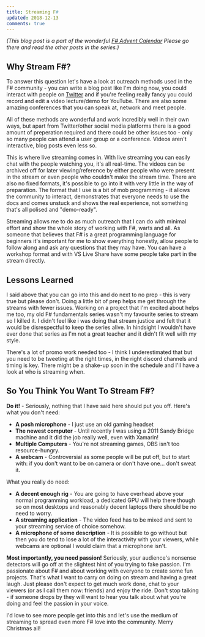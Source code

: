 ```yaml
---
title: Streaming F#
updated: 2018-12-13
comments: true
---
```


*(This blog post is a part of the wonderful [F# Advent Calendar](https://sergeytihon.com/2018/10/22/f-advent-calendar-in-english-2018/) Please go there and read the other posts in the series.)*

## Why Stream F#?

To answer this question let's have a look at outreach methods used in the F# community - you can write a blog post like I'm doing now, you could interact with people on [Twitter](https://twitter.com/garethhubball) and if you're feeling really fancy you could record and edit a video lecture/demo for YouTube. There are also some amazing conferences that you can speak at, network and meet people.

All of these methods are wonderful and work incredibly well in their own ways, but apart from Twitter/other social media platforms there is a good amount of preperation required and there could be other issues too - only so many people can attend a user group or a conference. Videos aren't interactive, blog posts even less so.

This is where live streaming comes in. With live streaming you can easily chat with the people watching you, it's all real-time. The videos can be archived off for later viewing/reference by either people who were present in the stream or even people who couldn't make the stream time. There are also no fixed formats, it's possible to go into it with very little in the way of preparation. The format that I use is a bit of mob programming - it allows the community to interact, demonstrates that everyone needs to use the docs and comes unstuck and shows the real experience, not something that's all polised and "demo-ready".

Streaming allows me to do as much outreach that I can do with minimal effort and show the whole story of working with F#, warts and all. As someone that believes that F# is a great programming language for beginners it's important for me to show everything honestly, allow people to follow along and ask any questions that they may have. You can have a workshop format and with VS Live Share have some people take part in the stream directly.

## Lessons Learned

I said above that you can go into this and do next to no prep - this is very true but please don't. Doing a little bit of prep helps me get through the streams with fewer issues. Working on a project that I'm excited about helps me too, my old F# fundamentals series wasn't my favourite series to stream so I killed it. I didn't feel like i was doing that stream justice and felt that it would be disrespectful to keep the series alive. In hindsight I wouldn't have ever done that series as I'm not a great teacher and it didn't fit well with my style.

There's a lot of promo work needed too - I think I underestimated that but you need to be tweeting at the right times, in the right discord channels and timing is key. There might be a shake-up soon in the schedule and I'll have a look at who is streaming when.

## So You Think You Want To Stream F#?

**Do it!** - Seriously, nothing that I have said here should put you off. Here's what you don't need:

* __A posh microphone__ - I just use an old gaming headset
* __The newest computer__ - Until recently I was using a 2011 Sandy Bridge machine and it did the job really well, even with Xamarin!
* __Multiple Computers__ - You're not streaming games, OBS isn't too resource-hungry.
* __A webcam__ - Controversial as some people will be put off, but to start with: if you don't want to be on camera or don't have one... don't sweat it.

What you really do need:

* __A decent enough rig__ - You are going to have overhead above your normal programming workload, a dedicated GPU will help there though so on most desktops and reasonably decent laptops there should be no need to worry.
* __A streaming application__ - The video feed has to be mixed and sent to your streaming service of choice somehow.
* __A microphone of some description__ - It is possible to go without but then you do tend to lose a lot of the interactivity with your viewers, while webcams are optional I would claim that a microphone isn't.

**Most importantly, you need passion!** Seriously, your audience's nonsense detectors will go off at the slightest hint of you trying to fake passion. I'm passionate about F# and about working with everyone to create some fun projects. That's what I want to carry on doing on stream and having a great laugh. Just please don't expect to get much work done, chat to your viewers (or as I call them now: friends) and enjoy the ride. Don't stop talking - if someone drops by they will want to hear you talk about what you're doing and feel the passion in your voice.

I'd love to see more people get into this and let's use the medium of streaming to spread even more F# love into the community. Merry Christmas all!